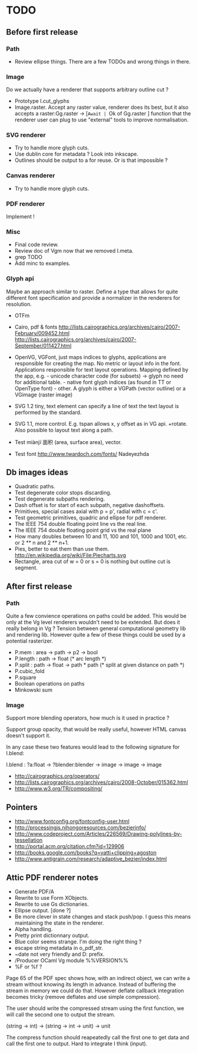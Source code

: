 # TODO 

## Before first release


### Path

* Review ellipse things. There are a few TODOs and wrong things in there.

### Image

Do we actually have a renderer that supports arbitrary outline cut ? 

* Prototype I.cut_glyphs
* Image.raster. Accept any raster value, renderer does its best, but it 
  also accepts a 
  raster:Gg.raster -> [`Await | `Ok of Gg.raster ] function that the
  renderer user can plug to use "external" tools to improve normalisation.

### SVG renderer 

* Try to handle more glyph cuts.
* Use dublin core for metadata ? Look into inkscape. 
* Outlines should be output to a <defs><g id="id" /></defs> for reuse. 
  Or is that impossible ? 

### Canvas renderer

* Try to handle more glyph cuts.

### PDF renderer 

Implement !

### Misc

* Final code review. 
* Review doc of Vgm now that we removed I.meta.
* grep TODO
* Add minc to examples.

### Glyph api

Maybe an approach similar to raster. Define a type that allows for
quite different font specification and provide a normalizer in the
renderers for resolution.

* OTFm
* Cairo, pdf & fonts
  http://lists.cairographics.org/archives/cairo/2007-February/009452.html
  http://lists.cairographics.org/archives/cairo/2007-September/011427.html

* OpenVG, 
  VGFont, just maps indices to glyphs, applications are responsible for 
  creating the map. No metric or layout info in the font. 
  Applications responsible for text layout operations.
  Mapping defined by the app, e.g.
	  - unicode character code (for subsets) -> glyph 
	    no need for additional table.
          - native font glyph indices (as found in TT or OpenType font)
	  - other.
  A glyph is either a VGPath (vector outline) or a VGimage (raster image)

* SVG 1.2 tiny, text element can specify a line of text
  the text layout is performed by the standard.

* SVG 1.1, more control. E.g. tspan allows x, y offset as in VG api.
  +rotate. Also possible to layout text along a path. 

* Test miànjï 面积 (area, surface area), vector.
* Test font http://www.twardoch.com/fonts/ Nadeyezhda 

## Db images ideas 

* Quadratic paths.
* Test degenerate color stops discarding.
* Test degenerate subpaths rendering. 
* Dash offset is for start of each subpath, negative dashoffsets. 
* Primitives, special cases axial with p = p', radial with c = c'. 
* Test geometric primitives, quadric and ellipse for pdf renderer.
* The IEEE 754 double floating point line vs the real line.
* The IEEE 754 double floating point grid vs the real plane
* How many doubles between 10 and 11, 100 and 101, 1000 and 1001, etc.
  or 2 ** n and 2 ** n+1.
* Pies, better to eat them than use them.
  http://en.wikipedia.org/wiki/File:Piecharts.svg 
* Rectangle, area cut of w = 0 or s = 0 is nothing but outline cut
  is segment. 

##  After first release

### Path

Quite a few convience operations on paths could be added. This would
be only at the Vg level renderers wouldn't need to be extended. But
does it really belong in Vg ? Tension between general computational
geometry lib and rendering lib. However quite a few of these things
could be used by a potential rasterizer.

* P.mem : area -> path -> p2 -> bool
* P.length : path -> float (* arc length *)
* P.split : path -> float -> path * path (* split at given distance on path *)
* P.cubic_fold
* P.square 
* Boolean operations on paths
* Minkowski sum

### Image 

Support more blending operators, how much is it used in practice ?

Support group opacity, that would be really useful, however HTML
canvas doesn't support it. 

In any case these two features would lead to the following signature
for I.blend:

I.blend : ?a:float -> ?blender:blender -> image -> image -> image 

* http://cairographics.org/operators/
* http://lists.cairographics.org/archives/cairo/2008-October/015362.html
* http://www.w3.org/TR/compositing/

## Pointers

* http://www.fontconfig.org/fontconfig-user.html
* http://processingjs.nihongoresources.com/bezierinfo/
* http://www.codeproject.com/Articles/226569/Drawing-polylines-by-tessellation
* http://portal.acm.org/citation.cfm?id=129906 
* http://books.google.com/books?q=vatti+clipping+agoston
* http://www.antigrain.com/research/adaptive_bezier/index.html

## Attic PDF renderer notes

* Generate PDF/A
* Rewrite to use Form XObjects. 
* Rewrite to use Gs dictionaries.
* Ellipse output. [done ?]
* Be more clever in state changes and stack push/pop. I guess
  this means maintaining the state in the renderer.
* Alpha handling.
* Pretty print dictionnary output.
* Blue color seems strange. I'm doing the right thing ?
* escape string metadata in o_pdf_str.
* ~date not very friendly and D: prefix.
* /Producer OCaml Vg module %%VERSION%%
* %F or %f ?

Page 65 of the PDF spec shows how, with an indirect object, we can
write a stream without knowing its length in advance. Instead of
buffering the stream in memory we could do that. However deflate
callback integration becomes tricky (remove deflates and use simple
compression).

The user should write the compressed stream using
the first function, we will call the second one to output the stream.

(string -> int) -> (string -> int -> unit) -> unit

The compress function should reapeatedly call the first one
to get data and call the first one to output. Hard to integrate
I think (input).
